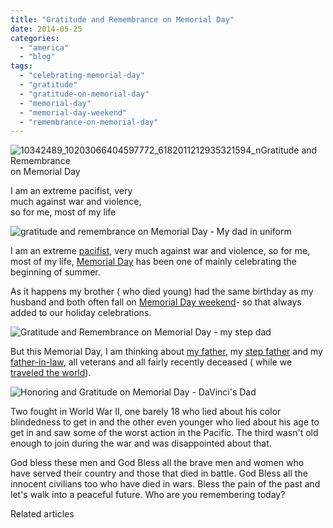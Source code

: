 ```yaml
---
title: "Gratitude and Remembrance on Memorial Day"
date: 2014-05-25
categories: 
  - "america"
  - "blog"
tags: 
  - "celebrating-memorial-day"
  - "gratitude"
  - "gratitude-on-memorial-day"
  - "memorial-day"
  - "memorial-day-weekend"
  - "remembrance-on-memorial-day"
---
```


![10342489_10203066404597772_6182011212935321594_n](https://pub-ac94b3f306b24c0dba4238943c97f2e1.r2.dev/6a00e5502a9507883301a3fd105dc0970b.jpg)Gratitude and Remembrance  
on Memorial Day  
  
I am an extreme pacifist, very  
much against war and violence,  
so for me, most of my life

<!--more-->  
  
![ gratitude and remembrance on Memorial Day - My dad in uniform](https://pub-ac94b3f306b24c0dba4238943c97f2e1.r2.dev/6a00e5502a9507883301a511c00490970c.png)  
  
I am an extreme [pacifist](https://pub-ac94b3f306b24c0dba4238943c97f2e1.r2.dev/2012/10/world-peace-love-and-happiness.html "world peace"), very much against war and violence, so for me, most of my life, [Memorial Day](https://pub-ac94b3f306b24c0dba4238943c97f2e1.r2.dev/2007/05/italian-memoria.html "Memorial Day in Italy") has been one of mainly celebrating the beginning of summer.  
  
As it happens my brother ( who died young) had the same birthday as my husband and both often fall on [Memorial Day weekend](https://pub-ac94b3f306b24c0dba4238943c97f2e1.r2.dev/2007/06/adriatic-birthd.html "Memorial Day weekend")\- so that always added to our holiday celebrations.  
  
![Gratitude and Remembrance on Memorial Day - my step dad](https://pub-ac94b3f306b24c0dba4238943c97f2e1.r2.dev/6a00e5502a9507883301a511c00cdf970c.png)  
  
  
But this Memorial Day, I am thinking about [my father](https://pub-ac94b3f306b24c0dba4238943c97f2e1.r2.dev/2012/05/what-i-learned-from-my-father.html "what I learned from my father"), my [step father](https://pub-ac94b3f306b24c0dba4238943c97f2e1.r2.dev/2010/12/mourning-while-traveling-tribute-to-al-grief-and-travel-deathdying-at-a-distance.html "mourning and travel") and my [father-in-law](https://pub-ac94b3f306b24c0dba4238943c97f2e1.r2.dev/2010/06/good-bye-dad-grandpa-family-death-afar-while-traveling-abroad.html "death in the family while traveling "), all veterans and all fairly recently deceased ( while we [traveled the world](https://pub-ac94b3f306b24c0dba4238943c97f2e1.r2.dev/2012/12/around-the-world-family-travel.html "travel the world")).  
  
![ Honoring and Gratitude on Memorial Day - DaVinci's Dad](https://pub-ac94b3f306b24c0dba4238943c97f2e1.r2.dev/6a00e5502a9507883301a511c0a254970c.png)  
  
  
Two fought in World War II, one barely 18 who lied about his color blindedness to get in and the other even younger who lied about his age to get in and saw some of the worst action in the Pacific. The third wasn't old enough to join during the war and was disappointed about that.  
  
God bless these men and God Bless all the brave men and women who have served their country and those that died in battle. God Bless all the innocent civilians too who have died in wars. Bless the pain of the past and let's walk into a peaceful future. Who are you remembering today?  
  

Related articles

